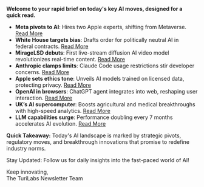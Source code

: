 <p><strong>Welcome to your rapid brief on today's key AI moves, designed for a quick read.</strong></p>
<ul>
<li><strong>Meta pivots to AI</strong>: Hires two Apple experts, shifting from Metaverse. <a href="https://www.bloomberg.com/news/articles/2025-07-17/meta-hires-two-key-apple-ai-experts-after-poaching-their-boss">Read More</a></li>
<li><strong>White House targets bias</strong>: Drafts order for politically neutral AI in federal contracts. <a href="https://www.wsj.com/tech/ai/white-house-prepares-executive-order-targeting-woke-ai-e68e8e24">Read More</a></li>
<li><strong>MirageLSD debuts</strong>: First live-stream diffusion AI video model revolutionizes real-time content. <a href="https://about.decart.ai/publications/mirage">Read More</a></li>
<li><strong>Anthropic clamps limits</strong>: Claude Code usage restrictions stir developer concerns. <a href="https://techcrunch.com/2025/07/17/anthropic-tightens-usage-limits-for-claude-code-without-telling-users/">Read More</a></li>
<li><strong>Apple sets ethics tone</strong>: Unveils AI models trained on licensed data, protecting privacy. <a href="https://machinelearning.apple.com/research/apple-foundation-models-tech-report-2025">Read More</a></li>
<li><strong>OpenAI in browsers</strong>: ChatGPT agent integrates into web, reshaping user interaction. <a href="https://every.to/vibe-check/vibe-check-openai-enters-the-browser-wars-with-chatgpt-agent">Read More</a></li>
<li><strong>UK’s AI supercomputer</strong>: Boosts agricultural and medical breakthroughs with high-speed analytics. <a href="https://www.theguardian.com/technology/2025/jul/17/ai-supercomputer-isambard-bristol-launches">Read More</a></li>
<li><strong>LLM capabilities surge</strong>: Performance doubling every 7 months accelerates AI evolution. <a href="https://spectrum.ieee.org/llm-benchmarking-metr">Read More</a></li>
</ul>
<p><strong>Quick Takeaway:</strong> Today's AI landscape is marked by strategic pivots, regulatory moves, and breakthrough innovations that promise to redefine industry norms.</p>
<p>Stay Updated: Follow us for daily insights into the fast-paced world of AI!</p>
<p>Keep innovating,<br />
The TuriLabs Newsletter Team</p>